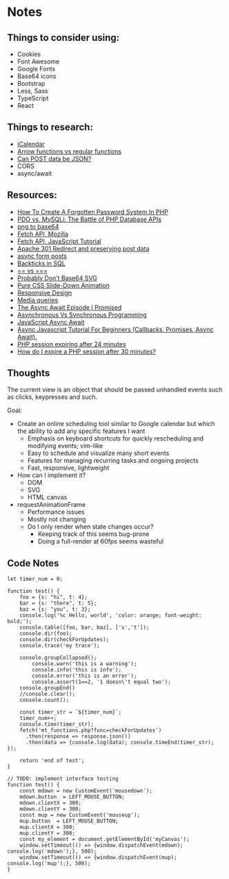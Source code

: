 # Notes

## Things to consider using:

- Cookies
- Font Awesome
- Google Fonts
- Base64 icons
- Bootstrap
- Less, Sass
- TypeScript
- React

## Things to research:

- [iCalendar](https://en.wikipedia.org/wiki/ICalendar)
- [Arrow functions vs regular functions](https://medium.com/swlh/javascript-arrow-functions-vs-regular-functions-5ec4a9076796)
- [Can POST data be JSON?](https://www.geeksforgeeks.org/how-to-receive-json-post-with-php/)
- CORS
- async/await

## Resources:

- [How To Create A Forgotten Password System In PHP](https://www.youtube.com/watch?v=wUkKCMEYj9M)
- [PDO vs. MySQLi: The Battle of PHP Database APIs](https://websitebeaver.com/php-pdo-vs-mysqli)
- [png to base64](https://onlinepngtools.com/convert-png-to-base64)
- [Fetch API, Mozilla](https://developer.mozilla.org/en-US/docs/Web/API/Fetch_API/Using_Fetch)
- [Fetch API, JavaScript Tutorial](https://www.javascripttutorial.net/javascript-fetch-api/)
- [Apache 301 Redirect and preserving post data](https://stackoverflow.com/questions/13628831/apache-301-redirect-and-preserving-post-data)
- [async form posts](https://pqina.nl/blog/async-form-posts-with-a-couple-lines-of-vanilla-javascript/)
- [Backticks in SQL](https://chartio.com/learn/sql-tips/single-double-quote-and-backticks-in-mysql-queries/)
- [== vs ===](https://stackoverflow.com/questions/6003884/how-do-i-check-for-null-values-in-javascript)
- [Probably Don’t Base64 SVG](https://css-tricks.com/probably-dont-base64-svg/)
- [Pure CSS Slide-Down Animation](https://dzone.com/articles/pure-css-slide-down-animation-1)
- [Responsive Design](https://developer.mozilla.org/en-US/docs/Learn/CSS/CSS_layout/Responsive_Design)
- [Media queries](https://www.emailonacid.com/blog/article/email-development/emailology_media_queries_demystified_min-width_and_max-width/)
- [The Async Await Episode I Promised](https://www.youtube.com/watch?v=vn3tm0quoqE)
- [Asynchronous Vs Synchronous Programming](https://www.youtube.com/watch?v=Kpn2ajSa92c)
- [JavaScript Async Await](https://www.youtube.com/watch?v=V_Kr9OSfDeU)
- [Async Javascript Tutorial For Beginners (Callbacks, Promises, Async Await).](https://www.youtube.com/watch?v=_8gHHBlbziw)
- [PHP session expiring after 24 minutes](https://www.reddit.com/r/PHP/comments/zko6e/php_session_expiring_after_24_minutes/)
- [How do I expire a PHP session after 30 minutes?](https://stackoverflow.com/questions/520237/how-do-i-expire-a-php-session-after-30-minutes/1270960#1270960)

## Thoughts

The current view is an object that should be passed unhandled events such as clicks,
keypresses and such.

Goal:

- Create an online scheduling tool similar to Google calendar but which the ability to add any specific features I want
  - Emphasis on keyboard shortcuts for quickly rescheduling and modifying events; vim-like
  - Easy to schedule and visualize many short events
  - Features for managing recurring tasks and ongoing projects
  - Fast, responsive, lightweight
- How can I implement it?
  - DOM
  - SVG
  - HTML canvas
- requestAnimationFrame
  - Performance issues
  - Mostly not changing
  - Do I only render when state changes occur?
    - Keeping track of this seems bug-prone
    - Doing a full-render at 60fps seems wasteful

## Code Notes

```
let timer_num = 0;

function test() {
    foo = {s: "hi", t: 4};
    bar = {s: "there", t: 5};
    baz = {s: "you", t: 3};
    console.log('%c Hello, world', 'color: orange; font-weight: bold;');
    console.table([foo, bar, baz], ['s','t']);
    console.dir(foo);
    console.dir(checkForUpdates);
    console.trace('my trace');

    console.groupCollapsed();
        console.warn('this is a warning');
        console.info('this is info');
        console.error('this is an error');
        console.assert(1==2, '1 doesn\'t equal two');
    console.groupEnd()
    //console.clear();
    console.count();

    const timer_str = `${timer_num}`;
    timer_num++;
    console.time(timer_str);
    fetch('mt_functions.php?func=checkForUpdates')
      .then(response => response.json())
      .then(data => {console.log(data); console.timeEnd(timer_str); });

    return 'end of test';
}

// TODO: implement interface testing
function test() {
    const mdown = new CustomEvent('mousedown');
    mdown.button  = LEFT_MOUSE_BUTTON;
    mdown.clientX = 300;
    mdown.clientY = 300;
    const mup = new CustomEvent('mouseup');
    mup.button  = LEFT_MOUSE_BUTTON;
    mup.clientX = 300;
    mup.clientY = 300;
    const my_element = document.getElementById('myCanvas');
    window.setTimeout(() => {window.dispatchEvent(mdown); console.log('mdown');}, 500);
    window.setTimeout(() => {window.dispatchEvent(mup); console.log('mup');}, 500);
}

```
